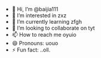 - 👋 Hi, I’m @baijia111
- 👀 I’m interested in zxz
- 🌱 I’m currently learning zfgh
- 💞️ I’m looking to collaborate on tyt
- 📫 How to reach me oyuio
- 😄 Pronouns: uouo
- ⚡ Fun fact: ..oll.

<!---
baijia111/baijia111 is a ✨ special ✨ repository because its `README.md` (this file) appears on your GitHub profile.
You can click the Preview link to take a look at your changes.
--->
